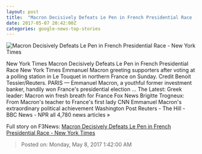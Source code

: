 ```yaml
---
layout: post
title:  "Macron Decisively Defeats Le Pen in French Presidential Race - New York Times"
date: 2017-05-07 20:42:00Z
categories: google-news-top-stories
---
```


![Macron Decisively Defeats Le Pen in French Presidential Race - New York Times](https://static01.nyt.com/images/2017/05/08/world/08France-Macron/08France-Macron-facebookJumbo.jpg)

New York Times Macron Decisively Defeats Le Pen in French Presidential Race New York Times Emmanuel Macron greeting supporters after voting at a polling station in Le Touquet in northern France on Sunday. Credit Benoit Tessier/Reuters. PARIS — Emmanuel Macron, a youthful former investment banker, handily won France's presidential election ... The Latest: Greek leader: Macron win fresh breath for France Fox News Brigitte Trogneux: From Macron's teacher to France's first lady CNN Emmanuel Macron's extraordinary political achievement Washington Post Reuters - The Hill - BBC News - NPR all 4,780 news articles »


Full story on F3News: [Macron Decisively Defeats Le Pen in French Presidential Race - New York Times](http://www.f3nws.com/n/Qq2TdC)

> Posted on: Monday, May 8, 2017 1:42:00 AM
